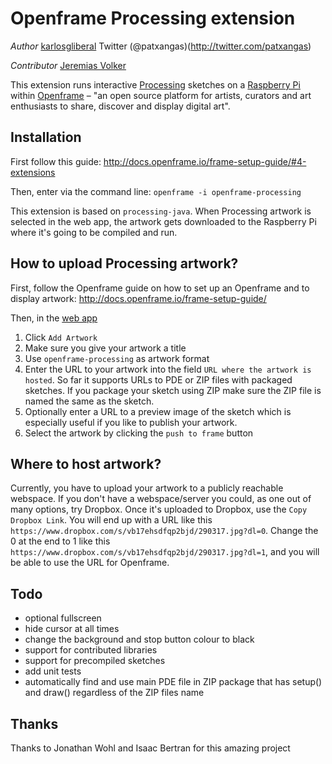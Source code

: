# Openframe Processing extension

*Author* 
[karlosgliberal](http://labs.interzonas.info)
Twitter (@patxangas)(http://twitter.com/patxangas)

*Contributor*
[Jeremias Volker](http://www.jeremiasvolker.com)

This extension runs interactive [Processing](http://processing.org) sketches on a [Raspberry Pi](https://www.raspberrypi.org/) within [Openframe](http://openframe.io) – "an open source platform for artists, curators and art enthusiasts to share, discover and display digital art". 


## Installation

First follow this guide: http://docs.openframe.io/frame-setup-guide/#4-extensions

Then, enter via the command line: `openframe -i openframe-processing`

This extension is based on `processing-java`. When Processing artwork is selected in the web app, the artwork gets downloaded to the Raspberry Pi where it's going to be compiled and run.

## How to upload Processing artwork?

First, follow the Openframe guide on how to set up an Openframe and to display artwork: http://docs.openframe.io/frame-setup-guide/

Then, in the [web app](https://openframe.io/stream)  
1. Click `Add Artwork`
2. Make sure you give your artwork a title 
3. Use `openframe-processing` as artwork format
4. Enter the URL to your artwork into the field `URL where the artwork is hosted`. So far it supports URLs to PDE or ZIP files with packaged sketches. If you package your sketch using ZIP make sure the ZIP file is named the same as the sketch.
5. Optionally enter a URL to a preview image of the sketch which is especially useful if you like to publish your artwork.
6. Select the artwork by clicking the `push to frame` button

## Where to host artwork?

Currently, you have to upload your artwork to a publicly reachable webspace. If you don't have a webspace/server you could, as one out of many options, try Dropbox. Once it's uploaded to Dropbox, use the `Copy Dropbox Link`. You will end up with a URL like this `https://www.dropbox.com/s/vb17ehsdfqp2bjd/290317.jpg?dl=0`. Change the 0 at the end to 1 like this `https://www.dropbox.com/s/vb17ehsdfqp2bjd/290317.jpg?dl=1`, and you will be able to use the URL for Openframe.

## Todo

- optional fullscreen
- hide cursor at all times
- change the background and stop button colour to black
- support for contributed libraries
- support for precompiled sketches
- add unit tests
- automatically find and use main PDE file in ZIP package that has setup() and draw() regardless of the ZIP files name

## Thanks

Thanks to Jonathan Wohl and Isaac Bertran for this amazing project
